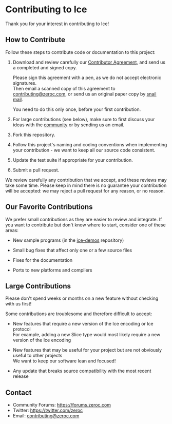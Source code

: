 # Contributing to Ice

Thank you for your interest in contributing to Ice!

## How to Contribute

Follow these steps to contribute code or documentation to this project:

1. Download and review carefully our [Contributor Agreement](https://zeroc.com/download/ZeroCContributorAgreement.pdf), and send us a completed and signed copy.

   Please sign this agreement with a pen, as we do not accept electronic signatures.<br/>
   Then email a scanned copy of this agreement to contributing@zeroc.com, or send us an original paper copy by [snail mail](https://zeroc.com/about.html#contact).

   You need to do this only once, before your first contribution.

2. For large contributions (see below), make sure to first discuss your ideas with the [community](https://forums.zeroc.com) or by sending us an email.

3. Fork this repository.

4. Follow this project's naming and coding conventions when implementing your contribution - we want to keep all our source code consistent.

5. Update the test suite if appropriate for your contribution.

6. Submit a pull request.

We review carefully any contribution that we accept, and these reviews may take some time. Please keep in mind there is no guarantee your contribution will be accepted: we may reject a pull request for any reason, or no reason.

## Our Favorite Contributions

We prefer small contributions as they are easier to review and integrate. If you want to contribute but don't know where to start, consider one of these areas:

- New sample programs (in the [ice-demos](https://github.com/zeroc-ice/ice-demos) repository)

- Small bug fixes that affect only one or a few source files

- Fixes for the documentation

- Ports to new platforms and compilers

## Large Contributions

Please don't spend weeks or months on a new feature without checking with us first!

Some contributions are troublesome and therefore difficult to accept:

- New features that require a new version of the Ice encoding or Ice protocol<br/>
  For example, adding a new Slice type would most likely require a new version of the Ice encoding

- New features that may be useful for your project but are not obviously useful to other projects<br/>
  We want to keep our software lean and focused!

- Any update that breaks source compatibility with the most recent release

## Contact

- Community Forums: https://forums.zeroc.com
- Twitter: https://twitter.com/zeroc
- Email: contributing@zeroc.com
